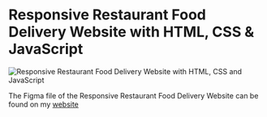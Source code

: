 # Responsive Restaurant Food Delivery Website with HTML, CSS & JavaScript

![Responsive Restaurant Food Delivery Website with HTML, CSS and JavaScript](https://raw.githubusercontent.com/wpcodevo/LC29-restaurant-website/master/restaurant%20food%20delivery%20website%20html%20css%20js.png "Responsive Restaurant Food Delivery Website with HTML, CSS and JavaScript")

The Figma file of the Responsive Restaurant Food Delivery Website can be found on my [website](https://www.ziddah.com)
